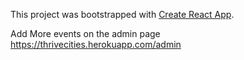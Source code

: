 This project was bootstrapped with [Create React App](https://github.com/facebookincubator/create-react-app).

Add More events on the admin page https://thrivecities.herokuapp.com/admin
